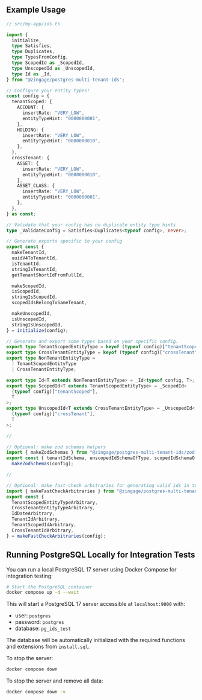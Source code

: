 ## Example Usage

```ts
// src/my-app/ids.ts

import {
  initialize,
  type Satisfies,
  type Duplicates,
  type TypesFromConfig,
  type ScopedId as _ScopedId,
  type UnscopedId as _UnscopedId,
  type Id as _Id,
} from "@zingage/postgres-multi-tenant-ids";

// Configure your entity types!
const config = {
  tenantScoped: {
    ACCOUNT: {
      insertRate: "VERY_LOW",
      entityTypeHint: "0000000001",
    },
    HOLDING: {
      insertRate: "VERY_LOW",
      entityTypeHint: "0000000010",
    },
  },
  crossTenant: {
    ASSET: {
      insertRate: "VERY_LOW",
      entityTypeHint: "0000000010",
    },
    ASSET_CLASS: {
      insertRate: "VERY_LOW",
      entityTypeHint: "0000000001",
    },
  },
} as const;

// Validate that your config has no duplicate entity type hints
type _ValidateConfig = Satisfies<Duplicates<typeof config>, never>;

// Generate exports specific to your config
export const {
  makeTenantId,
  uuidV4ToTenantId,
  isTenantId,
  stringIsTenantId,
  getTenantShortIdFromFullId,

  makeScopedId,
  isScopedId,
  stringIsScopedId,
  scopedIdsBelongToSameTenant,

  makeUnscopedId,
  isUnscopedId,
  stringIsUnscopedId,
} = initialize(config);

// Generate and export some types based on your specific config.
export type TenantScopedEntityType = keyof (typeof config)["tenantScoped"];
export type CrossTenantEntityType = keyof (typeof config)["crossTenant"];
export type NonTenantEntityType =
  | TenantScopedEntityType
  | CrossTenantEntityType;

export type Id<T extends NonTenantEntityType> = _Id<typeof config, T>;
export type ScopedId<T extends TenantScopedEntityType> = _ScopedId<
  (typeof config)["tenantScoped"],
  T
>;
export type UnscopedId<T extends CrossTenantEntityType> = _UnscopedId<
  (typeof config)["crossTenant"],
  T
>;

//

// Optional: make zod schemas helpers
import { makeZodSchemas } from "@zingage/postgres-multi-tenant-ids/zod.js";
export const { tenantIdSchema, unscopedIdSchemaOfType, scopedIdSchemaOfType } =
  makeZodSchemas(config);

//

// Optional: make fast-check arbitraries for generating valid ids in tests
import { makeFastCheckArbitraries } from "@zingage/postgres-multi-tenant-ids/fast-check.js";
export const {
  TenantScopedEntityTypeArbitrary,
  CrossTenantEntityTypeArbitrary,
  IdDateArbitrary,
  TenantIdArbitrary,
  TenantScopedIdArbitrary,
  CrossTenantIdArbitrary,
} = makeFastCheckArbitraries(config);
```

## Running PostgreSQL Locally for Integration Tests

You can run a local PostgreSQL 17 server using Docker Compose for integration testing:

```bash
# Start the PostgreSQL container
docker compose up -d --wait
```

This will start a PostgreSQL 17 server accessible at `localhost:9000` with:

- user: `postgres`
- password: `postgres`
- database: `pg_ids_test`

The database will be automatically initialized with the required functions and extensions from `install.sql`.

To stop the server:

```bash
docker compose down
```

To stop the server and remove all data:

```bash
docker compose down -v
```

